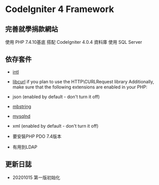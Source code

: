 # CodeIgniter 4 Framework

## 完善就學捐款網站
使用 PHP 7.4.10基底
搭配 CodeIgniter 4.0.4
資料庫 使用 SQL Server
## 依存套件

- [intl](http://php.net/manual/en/intl.requirements.php)
- [libcurl](http://php.net/manual/en/curl.requirements.php) if you plan to use the HTTP\CURLRequest library
Additionally, make sure that the following extensions are enabled in your PHP:

- json (enabled by default - don't turn it off)
- [mbstring](http://php.net/manual/en/mbstring.installation.php)
- [mysqlnd](http://php.net/manual/en/mysqlnd.install.php)
- xml (enabled by default - don't turn it off)
- 要安裝PHP PDO 7.4版本
- 有用到LDAP

## 更新日誌
- 20201015 第一版初始化